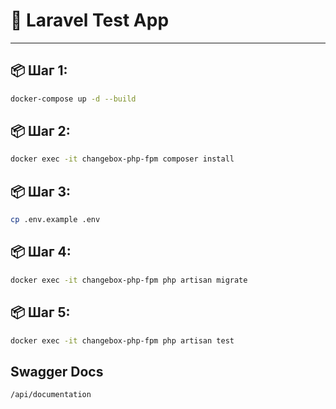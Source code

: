 # 🚀 Laravel Test App

---

## 📦 Шаг 1:

```bash
docker-compose up -d --build
```

## 📦 Шаг 2:

```bash
docker exec -it changebox-php-fpm composer install 
```

## 📦 Шаг 3:

```bash
cp .env.example .env
```

## 📦 Шаг 4:

```bash
docker exec -it changebox-php-fpm php artisan migrate
```
## 📦 Шаг 5:

```bash
docker exec -it changebox-php-fpm php artisan test
```

## Swagger Docs

```bash
/api/documentation
```
